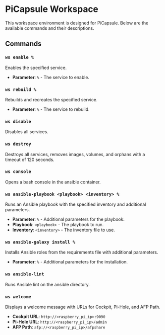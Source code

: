 # PiCapsule Workspace

This workspace environment is designed for PiCapsule. Below are the available commands and their descriptions.

## Commands

### `ws enable %`

Enables the specified service.

- **Parameter**: `%` - The service to enable.

### `ws rebuild %`

Rebuilds and recreates the specified service.

- **Parameter**: `%` - The service to rebuild.

### `ws disable`

Disables all services.

### `ws destroy`

Destroys all services, removes images, volumes, and orphans with a timeout of 120 seconds.

### `ws console`

Opens a bash console in the ansible container.

### `ws ansible-playbook <playbook> <inventory> %`

Runs an Ansible playbook with the specified inventory and additional parameters.

- **Parameter**: `%` - Additional parameters for the playbook.
- **Playbook**: `<playbook>` - The playbook to run.
- **Inventory**: `<inventory>` - The inventory file to use.

### `ws ansible-galaxy install %`

Installs Ansible roles from the requirements file with additional parameters.

- **Parameter**: `%` - Additional parameters for the installation.

### `ws ansible-lint`

Runs Ansible lint on the ansible directory.

### `ws welcome`

Displays a welcome message with URLs for Cockpit, Pi-Hole, and AFP Path.

- **Cockpit URL**: `http://<raspberry_pi_ip>:9090`
- **Pi-Hole URL**: `http://<raspberry_pi_ip>/admin`
- **AFP Path**: `afp://<raspberry_pi_ip>/afpshare`